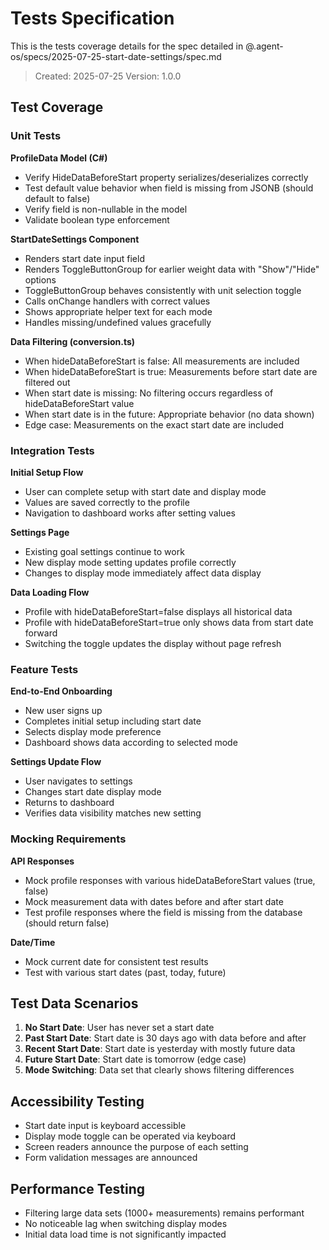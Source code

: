# Tests Specification

This is the tests coverage details for the spec detailed in @.agent-os/specs/2025-07-25-start-date-settings/spec.md

> Created: 2025-07-25
> Version: 1.0.0

## Test Coverage

### Unit Tests

**ProfileData Model (C#)**
- Verify HideDataBeforeStart property serializes/deserializes correctly
- Test default value behavior when field is missing from JSONB (should default to false)
- Verify field is non-nullable in the model
- Validate boolean type enforcement

**StartDateSettings Component**
- Renders start date input field
- Renders ToggleButtonGroup for earlier weight data with "Show"/"Hide" options
- ToggleButtonGroup behaves consistently with unit selection toggle
- Calls onChange handlers with correct values
- Shows appropriate helper text for each mode
- Handles missing/undefined values gracefully

**Data Filtering (conversion.ts)**
- When hideDataBeforeStart is false: All measurements are included
- When hideDataBeforeStart is true: Measurements before start date are filtered out
- When start date is missing: No filtering occurs regardless of hideDataBeforeStart value
- When start date is in the future: Appropriate behavior (no data shown)
- Edge case: Measurements on the exact start date are included

### Integration Tests

**Initial Setup Flow**
- User can complete setup with start date and display mode
- Values are saved correctly to the profile
- Navigation to dashboard works after setting values

**Settings Page**
- Existing goal settings continue to work
- New display mode setting updates profile correctly
- Changes to display mode immediately affect data display

**Data Loading Flow**
- Profile with hideDataBeforeStart=false displays all historical data
- Profile with hideDataBeforeStart=true only shows data from start date forward
- Switching the toggle updates the display without page refresh

### Feature Tests

**End-to-End Onboarding**
- New user signs up
- Completes initial setup including start date
- Selects display mode preference
- Dashboard shows data according to selected mode

**Settings Update Flow**
- User navigates to settings
- Changes start date display mode
- Returns to dashboard
- Verifies data visibility matches new setting

### Mocking Requirements

**API Responses**
- Mock profile responses with various hideDataBeforeStart values (true, false)
- Mock measurement data with dates before and after start date
- Test profile responses where the field is missing from the database (should return false)

**Date/Time**
- Mock current date for consistent test results
- Test with various start dates (past, today, future)

## Test Data Scenarios

1. **No Start Date**: User has never set a start date
2. **Past Start Date**: Start date is 30 days ago with data before and after
3. **Recent Start Date**: Start date is yesterday with mostly future data
4. **Future Start Date**: Start date is tomorrow (edge case)
5. **Mode Switching**: Data set that clearly shows filtering differences

## Accessibility Testing

- Start date input is keyboard accessible
- Display mode toggle can be operated via keyboard
- Screen readers announce the purpose of each setting
- Form validation messages are announced

## Performance Testing

- Filtering large data sets (1000+ measurements) remains performant
- No noticeable lag when switching display modes
- Initial data load time is not significantly impacted
